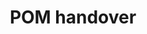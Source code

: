 ---
tags: false
layout: collection
title: POM handover
description:
pagination:
  data: collections.pom-handover
  reverse: true
  size: 50
permalink: "pom-handover/{% if pagination.pageNumber > 0 %}page/{{ pagination.pageNumber + 1 }}{% endif %}/"
eleventyComputed:
  eleventyNavigation:
    key: "{{ title }}"
    excerpt: "{{ description }}"
    parent: home
---